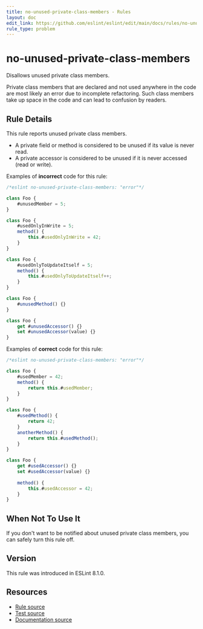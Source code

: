 ```yaml
---
title: no-unused-private-class-members - Rules
layout: doc
edit_link: https://github.com/eslint/eslint/edit/main/docs/rules/no-unused-private-class-members.md
rule_type: problem
---
```

<!-- Note: No pull requests accepted for this file. See README.md in the root directory for details. -->

# no-unused-private-class-members

Disallows unused private class members.

Private class members that are declared and not used anywhere in the code are most likely an error due to incomplete refactoring. Such class members take up space in the code and can lead to confusion by readers.

## Rule Details

This rule reports unused private class members.

* A private field or method is considered to be unused if its value is never read.
* A private accessor is considered to be unused if it is never accessed (read or write).

Examples of **incorrect** code for this rule:

```js
/*eslint no-unused-private-class-members: "error"*/

class Foo {
    #unusedMember = 5;
}

class Foo {
    #usedOnlyInWrite = 5;
    method() {
        this.#usedOnlyInWrite = 42;
    }
}

class Foo {
    #usedOnlyToUpdateItself = 5;
    method() {
        this.#usedOnlyToUpdateItself++;
    }
}

class Foo {
    #unusedMethod() {}
}

class Foo {
    get #unusedAccessor() {}
    set #unusedAccessor(value) {}
}
```

Examples of **correct** code for this rule:

```js
/*eslint no-unused-private-class-members: "error"*/

class Foo {
    #usedMember = 42;
    method() {
        return this.#usedMember;
    }
}

class Foo {
    #usedMethod() {
        return 42;
    }
    anotherMethod() {
        return this.#usedMethod();
    }
}

class Foo {
    get #usedAccessor() {}
    set #usedAccessor(value) {}
    
    method() {
        this.#usedAccessor = 42;
    }
}
```

## When Not To Use It

If you don't want to be notified about unused private class members, you can safely turn this rule off.

## Version

This rule was introduced in ESLint 8.1.0.

## Resources

* [Rule source](https://github.com/eslint/eslint/tree/HEAD/lib/rules/no-unused-private-class-members.js)
* [Test source](https://github.com/eslint/eslint/tree/HEAD/tests/lib/rules/no-unused-private-class-members.js)
* [Documentation source](https://github.com/eslint/eslint/tree/HEAD/docs/rules/no-unused-private-class-members.md)
